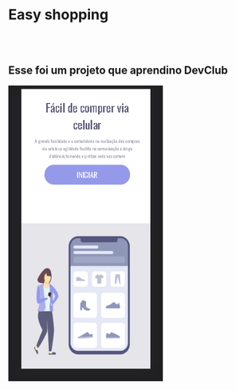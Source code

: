 <h1> Easy shopping</h1>
<br>
<br>
<h2>Esse foi um projeto que aprendino DevClub</h2>


<img src="https://raw.githubusercontent.com/BrunaCarolinaabb/easy-shopping/4210c307728310ca8e8aae2b4556ed4b07ce6f27/logo/para%20celular.png "/>
